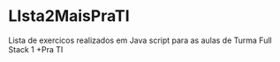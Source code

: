 # LIsta2MaisPraTI

Lista de exercicos realizados em Java script para as aulas de Turma Full Stack 1 +Pra TI
